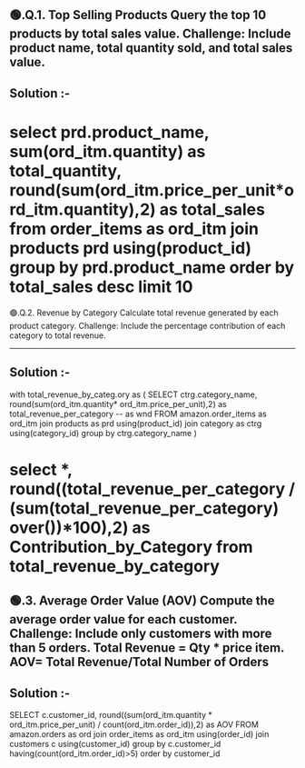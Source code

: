 🟢.Q.1. Top Selling Products Query the top 10 products by total sales value.
Challenge: Include product name, total quantity sold, and total sales value.
--------------
Solution :-
--------------
select prd.product_name,
sum(ord_itm.quantity) as total_quantity,
round(sum(ord_itm.price_per_unit*ord_itm.quantity),2) as total_sales from order_items as ord_itm
join products prd
using(product_id)
group by prd.product_name 
order by total_sales desc limit 10
===============================================================================================================================================================
🟢.Q.2. Revenue by Category Calculate total revenue generated by each product category.
 Challenge: Include the percentage contribution of each category to total revenue.

--------------
Solution :-
--------------
with total_revenue_by_categ.ory as (
SELECT ctrg.category_name,
round(sum(ord_itm.quantity*
ord_itm.price_per_unit),2) as total_revenue_per_category
-- as wnd
FROM amazon.order_items as ord_itm
join products as prd
using(product_id)
join category as ctrg
using(category_id)
group by ctrg.category_name
)

select *,
round((total_revenue_per_category / 
(sum(total_revenue_per_category) over())*100),2) 
as Contribution_by_Category
from total_revenue_by_category
=====================================================================================================================================================================

🟢.3. Average Order Value (AOV) Compute the average order value for each customer.
Challenge: Include only customers with more than 5 orders.
Total Revenue = Qty * price item.
AOV= Total Revenue/Total Number of Orders 
​
--------------
Solution :-
--------------
SELECT c.customer_id,
round((sum(ord_itm.quantity * ord_itm.price_per_unit)
/ count(ord_itm.order_id)),2) as AOV 
FROM amazon.orders as ord
join order_items as ord_itm
using(order_id)
join customers c
using(customer_id)
group by c.customer_id
having(count(ord_itm.order_id)>5)
order by customer_id

